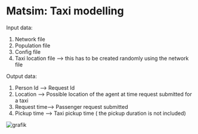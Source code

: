 # Matsim: Taxi modelling
Input data:
1) Network file 
2) Population file 
3) Config file 
4) Taxi location file --> this has to be created randomly using the network file 

Output data: 
1) Person Id --> Request Id
2) Location --> Possible location of the agent at time request submitted for a taxi
3) Request time--> Passenger request submitted 
4) Pickup time --> Taxi pickup time ( the pickup duration is not included)

![grafik](https://user-images.githubusercontent.com/96918038/159985737-6dcf7819-1941-4216-b876-dd61697f2cf3.png)
